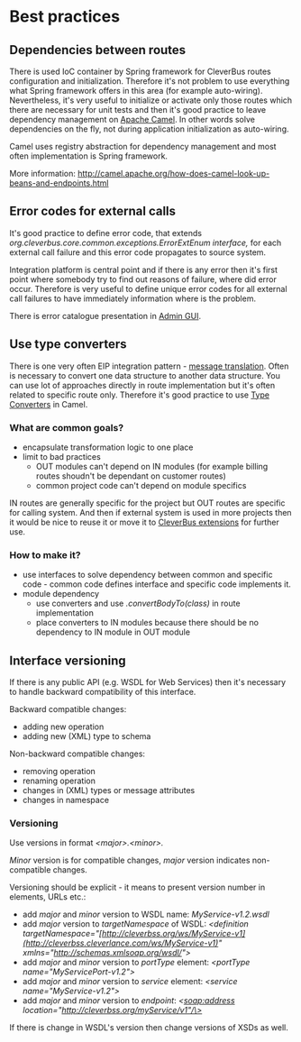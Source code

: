 # Best practices

## Dependencies between routes

There is used IoC container by Spring framework for CleverBus routes configuration and initialization. Therefore it's not problem to use everything what Spring framework offers in this area (for example auto-wiring). Nevertheless, it's very useful to initialize or activate only those routes which there are necessary for unit tests and then it's good practice to leave dependency management on [Apache Camel](http://camel.apache.org/dependency-injection.html). In other words solve dependencies on the fly, not during application initialization as auto-wiring.

Camel uses registry abstraction for dependency management and most often implementation is Spring framework.

More information: <http://camel.apache.org/how-does-camel-look-up-beans-and-endpoints.html>

## Error codes for external calls

It's good practice to define error code, that extends *org.cleverbus.core.common.exceptions.ErrorExtEnum interface,* for each external call failure and this error code propagates to source system. 

Integration platform is central point and if there is any error then it's first point where somebody try to find out reasons of failure, where did error occur. Therefore is very useful to define unique error codes for all external call failures to have immediately information where is the problem.

There is error catalogue presentation in [Admin GUI](Admin-GUI).

## Use type converters

There is one very often EIP integration pattern - [message translation](http://camel.apache.org/message-translator.html). Often is necessary to convert one data structure to another data structure. You can use lot of approaches directly in route implementation but it's often related to specific route only. Therefore it's good practice to use [Type Converters](http://camel.apache.org/type-converter.html) in Camel.

### What are common goals?

-   encapsulate transformation logic to one place
-   limit to bad practices
    -   OUT modules can't depend on IN modules (for example billing routes shoudn't be dependant on customer routes)
    -   common project code can't depend on module specifics

IN routes are generally specific for the project but OUT routes are specific for calling system. And then if external system is used in more projects then it would be nice to reuse it or move it to [CleverBus extensions](CleverBus-extensions) for further use.

### How to make it?

-   use interfaces to solve dependency between common and specific code - common code defines interface and specific code implements it.
-   module dependency
    -   use converters and use *.convertBodyTo(class)* in route implementation
    -   place converters to IN modules because there should be no dependency to IN module in OUT module

## Interface versioning

If there is any public API (e.g. WSDL for Web Services) then it's necessary to handle backward compatibility of this interface.

Backward compatible changes:

-   adding new operation
-   adding new (XML) type to schema

Non-backward compatible changes:

-   removing operation
-   renaming operation
-   changes in (XML) types or message attributes
-   changes in namespace

### Versioning

Use versions in format *\<major\>.\<minor\>.*

*Minor* version is for compatible changes, *major* version indicates non-compatible changes.

Versioning should be explicit - it means to present version number in elements, URLs etc.:

-   add *major* and *minor* version to WSDL name: *MyService-v1.2.wsdl*
-   add *major* version to *targetNamespace* of WSDL: *\<definition targetNamespace="[http://cleverbss.org/ws/MyService-v1](http://cleverbss.cleverlance.com/ws/MyService-v1)" xmlns="<http://schemas.xmlsoap.org/wsdl/>"\>*
-   add *major* and *minor* version to *portType* element: *\<portType name="MyServicePort-v1.2"\>*
-   add *major* and *minor* version to  *service* element: *\<service name="MyService-v1.2"\>*
-   add *major* and *minor* version to *endpoint*: *\<[soap:address](http://soapaddress) location="http://cleverbss.org/myService/v1"/\>*

If there is change in WSDL's version then change versions of XSDs as well.
